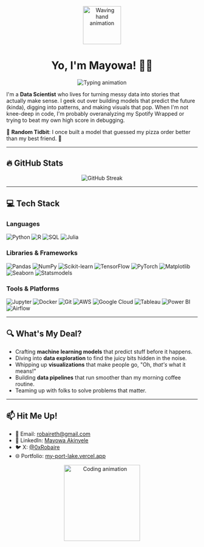 <p align="center">
  <img src="https://media.giphy.com/media/hvRJCLFzcasrR4ia7z/giphy.gif" width="100" alt="Waving hand animation"/>
</p>

<h1 align="center">Yo, I'm Mayowa! 👨‍💻</h1>

<p align="center">
  <img src="https://readme-typing-svg.herokuapp.com?font=Fira+Code&size=20&pause=1000&color=00FF00&center=true&vCenter=true&width=435&lines=Data+Scientist;Machine+Learning+Enthusiast;Coffee-Fueled+Coder" alt="Typing animation"/>
</p>

I'm a **Data Scientist** who lives for turning messy data into stories that actually make sense. I geek out over building models that predict the future (kinda), digging into patterns, and making visuals that pop. When I'm not knee-deep in code, I'm probably overanalyzing my Spotify Wrapped or trying to beat my own high score in debugging.

🌟 **Random Tidbit**: I once built a model that guessed my pizza order better than my best friend. 🍕

---

## 🔥 GitHub Stats
<p align="center">
  <img src="https://github-readme-streak-stats.herokuapp.com/?user=your-github-username&theme=dark&hide_border=true" alt="GitHub Streak"/>
</p>

---

## 💻 Tech Stack

### Languages
![Python](https://img.shields.io/badge/-Python-3776AB?logo=python&logoColor=white&style=flat)
![R](https://img.shields.io/badge/-R-276DC3?logo=r&logoColor=white&style=flat)
![SQL](https://img.shields.io/badge/-SQL-4479A1?logo=postgresql&logoColor=white&style=flat)
![Julia](https://img.shields.io/badge/-Julia-9558B2?logo=julia&logoColor=white&style=flat)

### Libraries & Frameworks
![Pandas](https://img.shields.io/badge/-Pandas-150458?logo=pandas&logoColor=white&style=flat)
![NumPy](https://img.shields.io/badge/-NumPy-013243?logo=numpy&logoColor=white&style=flat)
![Scikit-learn](https://img.shields.io/badge/-Scikit--learn-F7931E?logo=scikit-learn&logoColor=white&style=flat)
![TensorFlow](https://img.shields.io/badge/-TensorFlow-FF6F00?logo=tensorflow&logoColor=white&style=flat)
![PyTorch](https://img.shields.io/badge/-PyTorch-EE4C2C?logo=pytorch&logoColor=white&style=flat)
![Matplotlib](https://img.shields.io/badge/-Matplotlib-11557C?logo=python&logoColor=white&style=flat)
![Seaborn](https://img.shields.io/badge/-Seaborn-3776AB?logo=python&logoColor=white&style=flat)
![Statsmodels](https://img.shields.io/badge/-Statsmodels-3776AB?logo=python&logoColor=white&style=flat)

### Tools & Platforms
![Jupyter](https://img.shields.io/badge/-Jupyter-F37626?logo=jupyter&logoColor=white&style=flat)
![Docker](https://img.shields.io/badge/-Docker-2496ED?logo=docker&logoColor=white&style=flat)
![Git](https://img.shields.io/badge/-Git-F05032?logo=git&logoColor=white&style=flat)
![AWS](https://img.shields.io/badge/-AWS-232F3E?logo=amazon-aws&logoColor=white&style=flat)
![Google Cloud](https://img.shields.io/badge/-Google%20Cloud-4285F4?logo=google-cloud&logoColor=white&style=flat)
![Tableau](https://img.shields.io/badge/-Tableau-E97627?logo=tableau&logoColor=white&style=flat)
![Power BI](https://img.shields.io/badge/-Power%20BI-F2C811?logo=power-bi&logoColor=black&style=flat)
![Airflow](https://img.shields.io/badge/-Airflow-017CEE?logo=apache-airflow&logoColor=white&style=flat)

---

## 🔍 What's My Deal?
- Crafting **machine learning models** that predict stuff before it happens.
- Diving into **data exploration** to find the juicy bits hidden in the noise.
- Whipping up **visualizations** that make people go, "Oh, *that's* what it means!"
- Building **data pipelines** that run smoother than my morning coffee routine.
- Teaming up with folks to solve problems that matter.

---

## 📫 Hit Me Up!
- 📧 Email: [robaireth@gmail.com](mailto:robaireth@gmail.com)
- 💼 LinkedIn: [Mayowa Akinyele](https://www.linkedin.com/in/mayowa-akinyele-0b948a34b?utm_source=share&utm_campaign=share_via&utm_content=profile&utm_medium=android_app)
- 🐦 X: [@0xRobaire](https://x.com/0xRobaire)
- 🌐 Portfolio: [my-port-lake.vercel.app](https://my-port-lake.vercel.app)

<p align="center">
  <img src="https://media.giphy.com/media/LmNwrBhejkK9EFP504/giphy.gif" width="200" alt="Coding animation"/>
</p>
